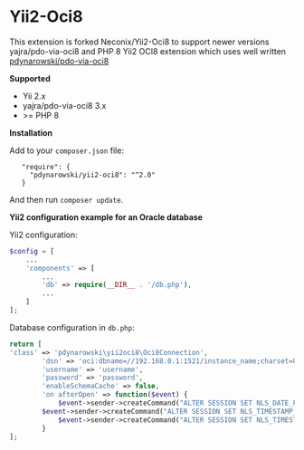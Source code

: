 # Yii2-Oci8
This extension is forked Neconix/Yii2-Oci8 to support newer versions yajra/pdo-via-oci8 and PHP 8
Yii2 OCI8 extension which uses well written [pdynarowski/pdo-via-oci8](https://github.com/pdynarowski/pdo-via-oci8) 

**Supported**
- Yii 2.x
- yajra/pdo-via-oci8 3.x
- \>= PHP 8

**Installation**

Add to your `composer.json` file:

```
   "require": {
     "pdynarowski/yii2-oci8": "^2.0"
   }
```

And then run `composer update`.

**Yii2 configuration example for an Oracle database**

Yii2 configuration:

```php
$config = [
    ...
    'components' => [
        ...
        'db' => require(__DIR__ . '/db.php'),
        ...
    ]
];
```

Database configuration in `db.php`:

```php
return [
'class' => 'pdynarowski\yii2oci8\Oci8Connection',
        'dsn' => 'oci:dbname=//192.168.0.1:1521/instance_name;charset=UTF8',
        'username' => 'username',
        'password' => 'password',
        'enableSchemaCache' => false,
        'on afterOpen' => function($event) {
            $event->sender->createCommand("ALTER SESSION SET NLS_DATE_FORMAT = 'YYYY-MM-DD HH24:MI:SS'")->execute();
	    $event->sender->createCommand("ALTER SESSION SET NLS_TIMESTAMP_TZ_FORMAT = 'YYYY-MM-DD HH:MI:SS'")->execute();
            $event->sender->createCommand("ALTER SESSION SET NLS_TIMESTAMP_FORMAT = 'YYYY-MM-DD HH24:MI:SS'")->execute();
        }
];
```
